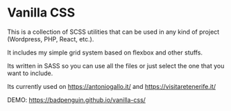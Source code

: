 # Vanilla CSS

This is a collection of SCSS utilities that can be used in any kind of project (Wordpress, PHP, React, etc.).

It includes my simple grid system based on flexbox and other stuffs.

Its written in SASS so you can use all the files or just select the one that you want to include.

Its currently used on https://antoniogallo.it/ and https://visitaretenerife.it/

DEMO: https://badpenguin.github.io/vanilla-css/
